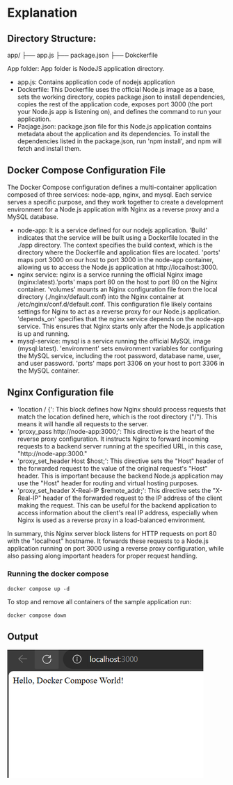 # Explanation

## Directory Structure:
app/
├── app.js
├── package.json
├── Dokckerfile

App folder: App folder is NodeJS application directory.
- app.js: Contains application code of nodejs application
- Dockerfile: This Dockerfile uses the official Node.js image as a base, sets the working directory, copies package.json to install dependencies, copies the rest of the application code, exposes port 3000 (the port your Node.js app is listening on), and defines the command to run your application.
- Pacjage.json: package.json file for this Node.js application contains metadata about the application and its dependencies. To install the dependencies listed in the package.json, run 'npm install', and npm will fetch and install them.

## Docker Compose Configuration File
The Docker Compose configuration defines a multi-container application composed of three services: node-app, nginx, and mysql. Each service serves a specific purpose, and they work together to create a development environment for a Node.js application with Nginx as a reverse proxy and a MySQL database.
- node-app: It is a service defined for our nodejs application. 'Build' indicates that the service will be built using a Dockerfile located in the ./app directory. The context specifies the build context, which is the directory where the Dockerfile and application files are located. 'ports' maps port 3000 on our host to port 3000 in the node-app container, allowing us to access the Node.js application at http://localhost:3000.
- nginx service: nginx is a service running the official Nginx image (nginx:latest).'ports' maps port 80 on the host to port 80 on the Nginx container. 'volumes' mounts an Nginx configuration file from the local directory (./nginx/default.conf) into the Nginx container at /etc/nginx/conf.d/default.conf. This configuration file likely contains settings for Nginx to act as a reverse proxy for our Node.js application. 'depends_on' specifies that the nginx service depends on the node-app service. This ensures that Nginx starts only after the Node.js application is up and running.
- mysql-service: mysql is a service running the official MySQL image (mysql:latest). 'environment' sets environment variables for configuring the MySQL service, including the root password, database name, user, and user password. 'ports' maps port 3306 on your host to port 3306 in the MySQL container.

## Nginx Configuration file 
- 'location / {': This block defines how Nginx should process requests that match the location defined here, which is the root directory ("/"). This means it will handle all requests to the server.
- 'proxy_pass http://node-app:3000;': This directive is the heart of the reverse proxy configuration. It instructs Nginx to forward incoming requests to a backend server running at the specified URL, in this case, "http://node-app:3000."
- 'proxy_set_header Host $host;': This directive sets the "Host" header of the forwarded request to the value of the original request's "Host" header. This is important because the backend Node.js application may use the "Host" header for routing and virtual hosting purposes. 
- 'proxy_set_header X-Real-IP $remote_addr;': This directive sets the "X-Real-IP" header of the forwarded request to the IP address of the client making the request. This can be useful for the backend application to access information about the client's real IP address, especially when Nginx is used as a reverse proxy in a load-balanced environment.

In summary, this Nginx server block listens for HTTP requests on port 80 with the "localhost" hostname. It forwards these requests to a Node.js application running on port 3000 using a reverse proxy configuration, while also passing along important headers for proper request handling.

### Running the docker compose
 ```console
docker compose up -d
```
To stop and remove all containers of the sample application run:

```console
docker compose down
```
## Output
![Alt text](nodejs.png)
